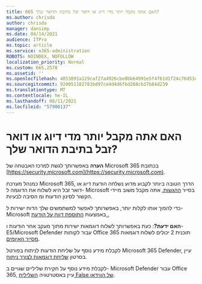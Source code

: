 ```yaml
---
title: 665 האם אתה מקבל יותר מדי דיוג או דואר זבל בתיבת הדואר שלך?
ms.author: chrisda
author: chrisda
manager: dansimp
ms.date: 04/14/2021
audience: ITPro
ms.topic: article
ms.service: o365-administration
ROBOTS: NOINDEX, NOFOLLOW
localization_priority: Normal
ms.custom: 665,2578
ms.assetid: ''
ms.openlocfilehash: 4853891a129caf27a4926cbe8bb64991e5f4f61d1f24c76d53c6d61baa598ea9
ms.sourcegitcommit: 920051182781bd97ce4d4d6fbd268cb37b84d239
ms.translationtype: MT
ms.contentlocale: he-IL
ms.lasthandoff: 08/11/2021
ms.locfileid: "57900137"
---
```

# <a name="are-you-receiving-too-much-phish-or-spam-in-your-mailbox"></a>האם אתה מקבל יותר מדי דיוג או דואר זבל בתיבת הדואר שלך?

**הערה** באפשרותך לגשת למרכז האבטחה של Microsoft 365 בכתובת [https://security.microsoft.com](https://security.microsoft.com).

כמנהל מערכת Microsoft 365, הדרך הטובה ביותר לקבוע מדוע נשלחה הודעת דיוג או דואר זבל היא לשלוח את הדוגמה ל- Microsoft בסייר [ההגשות.](https://security.microsoft.com/reportsubmission) אתה מקבל משוב מיידי הקשור לסינון הודעות ומ הסיבה לבעיות.

כדי להפוך אותו לקלות יותר, באפשרותך לאפשר למשתמשים שלך הדוח ישירות ל- Microsoft באמצעות [התוספת דווח על הודעת .](https://appsource.microsoft.com/product/office/WA104381180?src=office&tab=Overview)

**האם ידעת?**: כעת באפשרותך לשלוח [](https://security.microsoft.com/messagetrace) דוגמאות ישירות מתוך מעקב אחר הודעות ו- E5/Microsoft Defender עבור לקוחות Office 365 תוכנית 2 יכולים לשלוח דוגמאות [מסייר האיומים](https://docs.microsoft.com/microsoft-365/security/office-365-security/threat-explorer).

לקבלת מידע נוסף על שליחת הודעות לניתוח בפורטל Microsoft 365 Defender, עיין בסרטון [שליחת דוגמאות לצורך ניתוח](https://go.microsoft.com/fwlink/?linkid=2166435).

לקבלת מידע נוסף על חקירת שליליים שגויים ב- Microsoft Defender עבור Office 365, עיין באסטרטגיה [השלילית False של הווידאו](https://go.microsoft.com/fwlink/?linkid=2166434).
